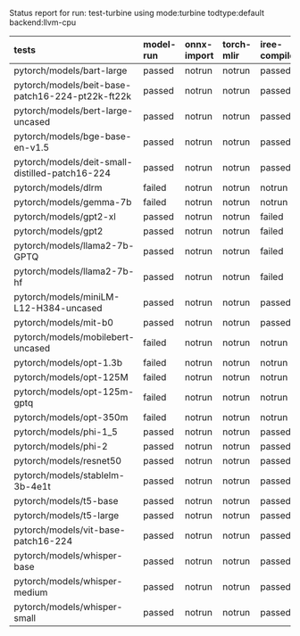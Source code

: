 Status report for run: test-turbine using mode:turbine todtype:default backend:llvm-cpu

| tests                                            | model-run   | onnx-import   | torch-mlir   | iree-compile   | inference   |
|:-------------------------------------------------|:------------|:--------------|:-------------|:---------------|:------------|
| pytorch/models/bart-large                        | passed      | notrun        | notrun       | passed         | passed      |
| pytorch/models/beit-base-patch16-224-pt22k-ft22k | passed      | notrun        | notrun       | passed         | passed      |
| pytorch/models/bert-large-uncased                | passed      | notrun        | notrun       | passed         | passed      |
| pytorch/models/bge-base-en-v1.5                  | passed      | notrun        | notrun       | passed         | passed      |
| pytorch/models/deit-small-distilled-patch16-224  | passed      | notrun        | notrun       | passed         | passed      |
| pytorch/models/dlrm                              | failed      | notrun        | notrun       | notrun         | notrun      |
| pytorch/models/gemma-7b                          | failed      | notrun        | notrun       | notrun         | notrun      |
| pytorch/models/gpt2-xl                           | passed      | notrun        | notrun       | failed         | notrun      |
| pytorch/models/gpt2                              | passed      | notrun        | notrun       | failed         | notrun      |
| pytorch/models/llama2-7b-GPTQ                    | passed      | notrun        | notrun       | failed         | notrun      |
| pytorch/models/llama2-7b-hf                      | passed      | notrun        | notrun       | failed         | notrun      |
| pytorch/models/miniLM-L12-H384-uncased           | passed      | notrun        | notrun       | passed         | passed      |
| pytorch/models/mit-b0                            | passed      | notrun        | notrun       | passed         | mismatch    |
| pytorch/models/mobilebert-uncased                | failed      | notrun        | notrun       | notrun         | notrun      |
| pytorch/models/opt-1.3b                          | failed      | notrun        | notrun       | notrun         | notrun      |
| pytorch/models/opt-125M                          | failed      | notrun        | notrun       | notrun         | notrun      |
| pytorch/models/opt-125m-gptq                     | failed      | notrun        | notrun       | notrun         | notrun      |
| pytorch/models/opt-350m                          | failed      | notrun        | notrun       | notrun         | notrun      |
| pytorch/models/phi-1_5                           | passed      | notrun        | notrun       | passed         | mismatch    |
| pytorch/models/phi-2                             | passed      | notrun        | notrun       | passed         | mismatch    |
| pytorch/models/resnet50                          | passed      | notrun        | notrun       | passed         | passed      |
| pytorch/models/stablelm-3b-4e1t                  | passed      | notrun        | notrun       | passed         | mismatch    |
| pytorch/models/t5-base                           | passed      | notrun        | notrun       | passed         | passed      |
| pytorch/models/t5-large                          | passed      | notrun        | notrun       | passed         | passed      |
| pytorch/models/vit-base-patch16-224              | passed      | notrun        | notrun       | passed         | passed      |
| pytorch/models/whisper-base                      | passed      | notrun        | notrun       | passed         | passed      |
| pytorch/models/whisper-medium                    | passed      | notrun        | notrun       | passed         | passed      |
| pytorch/models/whisper-small                     | passed      | notrun        | notrun       | passed         | passed      |
